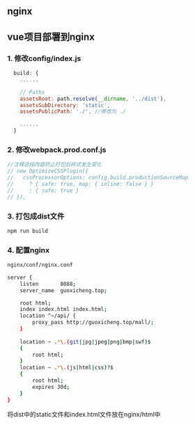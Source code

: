 ## nginx
## vue项目部署到nginx
### 1. 修改config/index.js
```javascript
  build: {
    ......

    // Paths
    assetsRoot: path.resolve(__dirname, '../dist'),
    assetsSubDirectory: 'static',
    assetsPublicPath: './', //修改为 ./

    ......
  }
```
### 2. 修改webpack.prod.conf.js
```javascript
//注释这段内容防止打包后样式发生变化
// new OptimizeCSSPlugin({
//   cssProcessorOptions: config.build.productionSourceMap
//     ? { safe: true, map: { inline: false } }
//     : { safe: true }
// }),
```
### 3. 打包成dist文件
```bash
npm run build
```
### 4. 配置nginx
```bash
nginx/conf/nginx.conf
```
```bash
server {
    listen       8088;
    server_name  guoxicheng.top;

    root html;
	index index.html index.html;
	location ^~/api/ {
		proxy_pass http://guoxicheng.top/mall/;
	}
	
	location ~ .*\.(git|jpg|jpeg|png|bmp|swf)$
	{
		root html;
	}
	location ~ .*\.(js|html|css)?$
	{
		root html;
		expires 30d;
	}
}
```
将dist中的static文件和index.html文件放在nginx/html中